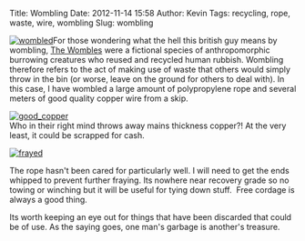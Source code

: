 Title: Wombling
Date: 2012-11-14 15:58
Author: Kevin
Tags: recycling, rope, waste, wire, wombling
Slug: wombling

[![wombled](/media/images/2013/11/wombled-300x168.jpg)](/media/images/2013/11/wombled.jpg)For
those wondering what the hell this british guy means by wombling, [The
Wombles](http://en.wikipedia.org/wiki/The_Wombles) were a fictional
species of anthropomorphic burrowing creatures who reused and recycled
human rubbish. Wombling therefore refers to the act of making use of
waste that others would simply throw in the bin (or worse, leave on the
ground for others to deal with). In this case, I have wombled a large
amount of polypropylene rope and several meters of good quality copper
wire from a skip.

[![good\_copper](/media/images/2013/11/good_copper-300x168.jpg)](/media/images/2013/11/good_copper.jpg)  
Who in their right mind throws away mains thickness copper?! At the
very least, it could be scrapped for cash.  

[![frayed](/media/images/2013/11/frayed-300x168.jpg)](/media/images/2013/11/frayed.jpg)

The rope hasn't been cared for particularly well. I will need to get the
ends whipped to prevent further fraying. Its nowhere near recovery grade
so no towing or winching but it will be useful for tying down stuff. 
Free cordage is always a good thing.

Its worth keeping an eye out for things that have been discarded that
could be of use. As the saying goes, one man's garbage is another's
treasure.
